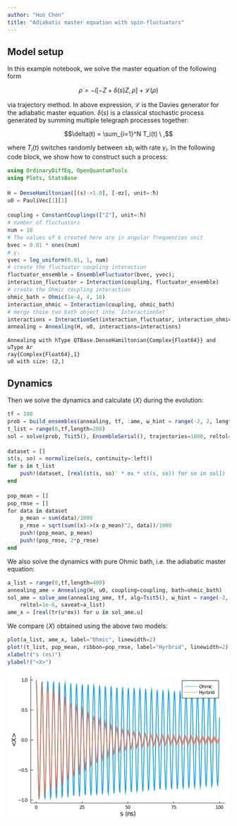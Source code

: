 ```yaml
---
author: "Huo Chen"
title: "Adiabatic master equation with spin-fluctuators"
---
```



## Model setup
In this example notebook, we solve the master equation of the following form

$$\dot{\rho} = - i [-Z + \delta(s)Z, \rho] + \mathcal{L}(\rho)$$

via trajectory method. In above expression, $\mathcal{L}$ is the Davies generator for the adiabatic master equation. $\delta(s)$ is a classical stochastic process generated by summing multiple telegraph processes together:

$$\delta(t) = \sum_{i=1}^N T_i(t) \ ,$$

where $T_i(t)$ switches randomly between $\pm b_i$​ with rate $\gamma_i$​. In the following code block, we show how to construct such a process:

```julia
using OrdinaryDiffEq, OpenQuantumTools
using Plots, StatsBase

H = DenseHamiltonian([(s)->1.0], [-σz], unit=:ħ)
u0 = PauliVec[1][1]

coupling = ConstantCouplings(["Z"], unit=:ħ)
# number of fluctuators
num = 10
# The values of b created here are in angular frequencies unit
bvec = 0.01 * ones(num)
# γᵢ
γvec = log_uniform(0.01, 1, num)
# create the fluctuator coupling interaction
fluctuator_ensemble = EnsembleFluctuator(bvec, γvec);
interaction_fluctuator = Interaction(coupling, fluctuator_ensemble)
# create the Ohmic coupling interaction
ohmic_bath = Ohmic(1e-4, 4, 16)
interaction_ohmic = Interaction(coupling, ohmic_bath)
# merge those two bath object into `InteractionSet`
interactions = InteractionSet(interaction_fluctuator, interaction_ohmic)
annealing = Annealing(H, u0, interactions=interactions)
```

```
Annealing with hType QTBase.DenseHamiltonian{Complex{Float64}} and uType Ar
ray{Complex{Float64},1}
u0 with size: (2,)
```





## Dynamics
Then we solve the dynamics and calculate $\langle X \rangle$ during the evolution:

```julia
tf = 100
prob = build_ensembles(annealing, tf, :ame, ω_hint = range(-2, 2, length=100))
t_list = range(0,tf,length=200)
sol = solve(prob, Tsit5(), EnsembleSerial(), trajectories=1000, reltol=1e-6, saveat=t_list)

dataset = []
st(s, so) = normalize(so(s, continuity=:left))
for s in t_list
    push!(dataset, [real(st(s, so)' * σx * st(s, so)) for so in sol])
end

pop_mean = []
pop_rmse = []
for data in dataset
    p_mean = sum(data)/1000
    p_rmse = sqrt(sum((x)->(x-p_mean)^2, data))/1000
    push!(pop_mean, p_mean)
    push!(pop_rmse, 2*p_rmse)
end
```




We also solve the dynamics with pure Ohmic bath, i.e. the adiabatic master equation:

```julia
a_list = range(0,tf,length=400)
annealing_ame = Annealing(H, u0, coupling=coupling, bath=ohmic_bath)
sol_ame = solve_ame(annealing_ame, tf, alg=Tsit5(), ω_hint = range(-2, 2, length=100), 
    reltol=1e-6, saveat=a_list)
ame_x = [real(tr(u*σx)) for u in sol_ame.u]
```




We compare $\langle X \rangle$ obtained using the above two models:

```julia
plot(a_list, ame_x, label="Ohmic", linewidth=2)
plot!(t_list, pop_mean, ribbon=pop_rmse, label="Hyrbrid", linewidth=2)
xlabel!("s (ns)")
ylabel!("<X>")
```

![](figures/01-ame_spin_fluctuators_4_1.png)
